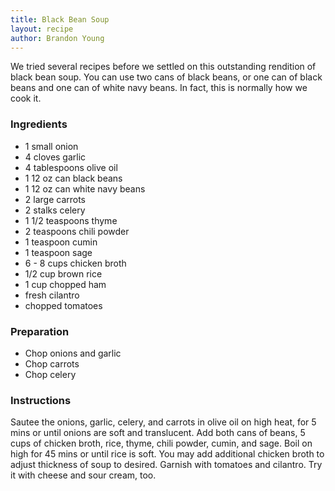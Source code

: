 ```yaml
---
title: Black Bean Soup
layout: recipe
author: Brandon Young
---
```

We tried several recipes before we settled on this outstanding rendition of black bean soup.  You can use two cans of black beans, or one can of black beans and one can of white navy beans.  In fact, this is normally how we cook it.

### Ingredients
  * 1 small onion
  * 4 cloves garlic
  * 4 tablespoons olive oil
  * 1 12 oz can black beans
  * 1 12 oz can white navy beans
  * 2 large carrots
  * 2 stalks celery
  * 1 1/2 teaspoons thyme
  * 2 teaspoons chili powder
  * 1 teaspoon cumin
  * 1 teaspoon sage
  * 6 - 8 cups chicken broth
  * 1/2 cup brown rice
  * 1 cup chopped ham
  * fresh cilantro
  * chopped tomatoes

### Preparation
  * Chop onions and garlic
  * Chop carrots
  * Chop celery

### Instructions
Sautee the onions, garlic, celery, and carrots in olive oil on high heat, for 5 mins or until onions are soft and translucent.  Add both cans of beans, 5 cups of chicken broth, rice, thyme, chili powder, cumin, and sage.  Boil on high for 45 mins or until rice is soft.  You may add additional chicken broth to adjust thickness of soup to desired.  Garnish with tomatoes and cilantro.  Try it with cheese and sour cream, too.
